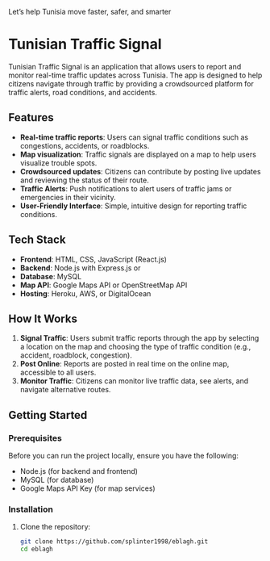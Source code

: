Let’s help Tunisia move faster, safer, and smarter

# Tunisian Traffic Signal

Tunisian Traffic Signal is an application that allows users to report and monitor real-time traffic updates across Tunisia. The app is designed to help citizens navigate through traffic by providing a crowdsourced platform for traffic alerts, road conditions, and accidents. 

## Features

- **Real-time traffic reports**: Users can signal traffic conditions such as congestions, accidents, or roadblocks.
- **Map visualization**: Traffic signals are displayed on a map to help users visualize trouble spots.
- **Crowdsourced updates**: Citizens can contribute by posting live updates and reviewing the status of their route.
- **Traffic Alerts**: Push notifications to alert users of traffic jams or emergencies in their vicinity.
- **User-Friendly Interface**: Simple, intuitive design for reporting traffic conditions.

## Tech Stack

- **Frontend**: HTML, CSS, JavaScript (React.js)
- **Backend**: Node.js with Express.js or 
- **Database**: MySQL
- **Map API**: Google Maps API or OpenStreetMap API
- **Hosting**: Heroku, AWS, or DigitalOcean

## How It Works

1. **Signal Traffic**: Users submit traffic reports through the app by selecting a location on the map and choosing the type of traffic condition (e.g., accident, roadblock, congestion).
2. **Post Online**: Reports are posted in real time on the online map, accessible to all users.
3. **Monitor Traffic**: Citizens can monitor live traffic data, see alerts, and navigate alternative routes.

## Getting Started

### Prerequisites

Before you can run the project locally, ensure you have the following:

- Node.js (for backend and frontend)
- MySQL (for database)
- Google Maps API Key (for map services)

### Installation

1. Clone the repository:

   ```bash
   git clone https://github.com/splinter1998/eblagh.git
   cd eblagh
